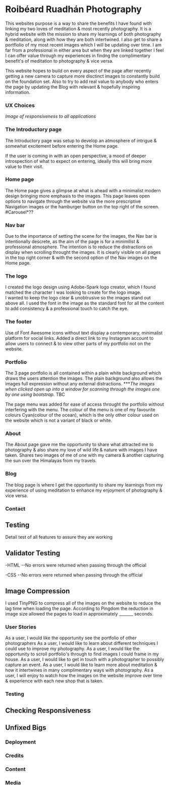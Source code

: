 # Roibéard Ruadhán Photography

This websites purpose is a way to share the benefits I have found with linking my two loves of meditation & most recently photography. It is a hybrid website with the mission to share my learnings of both photography & meditation, along with how they are both intertwined. I also get to share a portflolio of my most recent images which I will be updating over time. 
I am far from a professional in either area but when they are linked together I feel I can offer value through my experiences in findng the complimentary benefit's of meditation to photography & vice versa.

This website hopes to build on every aspect of the page after recently getting a new camera to capture more disctinct images to constantly build on the foundation set. Also to try to add real value to anybody who enters the page by updating the Blog with relevant & hopefully inspiring information. 

### UX Choices

*Image of responsiveness to all applications*

### The Introductory page
The Introductory page was setup to develop an atmosphere of intrigue & somewhat excitement before entering the Home page.

If the user is coming in with an open perspective, a mood of deeper introspection of what to expect on entering, ideally this will bring more value to their visit.

### Home page
The Home page gives a glimpse at what is ahead with a minimalist modern design bringing more emphasis to the images.
This page leaves open options to navigate through the website via the more prescriptive Navigation images or the hamburger button on the top right of the screen.
#Carousel*?? 

### Nav bar
Due to the importance of setting the scene for the images, the Nav bar is intentionally descrete, as the aim of the page is for a minimilist & professional atmosphere. The intention is to reduce the distractions on display when scrolling throught the images. 
It is clearly visible on all pages in the top right corner & with the second option of the Nav images on the Home page.

### The logo 
I created the logo design using Adobe-Spark logo creator, which I found matched the character I was looking to create for the logo image.  
I wanted to keep the logo clear & unobtrusive so the images stand out above all.
I used the font in the image as the standard font for all the content to add consistency & a professional touch to catch the eye.

### The footer
Use of Font Awesome icons without text display a contemporary, minimalist platform for social links.
Added a direct link to my Instagram account to allow users to connect & to view other parts of my portfolio not on the website.

### Portfolio 
The 3 page portfolio is all contained within a plain white background which draws the users attention the images. The plain background also allows the images full expression without any external distractions.
****The images when clicked open up into a window for scanning through the images one by one using bootstrap.* TBC

The page menu was added for ease of access throught the portfolio without interfering with the menu.
The colour of the menu is one of my favourite colours Cyan(colour of the ocean), which is the only other colour used on the website which is not a variant of black or white. 

### About
The About page gave me the opportunity to share what attracted me to photography & also share my love of wild life & nature with images I have taken. 
Shares two images of me of one with my camera & another capturing the sun over the Himalayas from my travels.

### Blog
The blog page is where I get the opportunity to share my learnings from my experience of using meditation to enhance my enjoyment of photography & vice versa.
### Contact

## Testing
Detail test of all features to assure they are working

## Validator Testing
-HTML
--No errors were returned when passing through the official

-CSS
--No errors were returned when passing through the official 

## Image Compression
 I used TinyPNG to compress all of the images on the website to reduce the lag time when loading the page. 
According to Pingdom the reduction in image size allowed the pages to load in approximately _______ seconds.

### User Stories 
As a user, I would like the opportunity see the portfolio of other photographers 
As a user, I would like to learn about different techniques I could use to improve my photography.
As a user, I would like the opportunity to scroll portfolio's through to find images I could frame in my house.
As a user, I would like to get in touch with a photographer to possibly capture an event.
As a user, I would like to learn more about meditation & how it intertwines in many complimentary ways with photography.
As a user, I will enjoy to watch how the images on the website improve over time & experience with each new shop that is taken.

### Testing

## Checking Responsiveness

## Unfixed Bigs

### Deployment

### Credits

### Content

### Media









